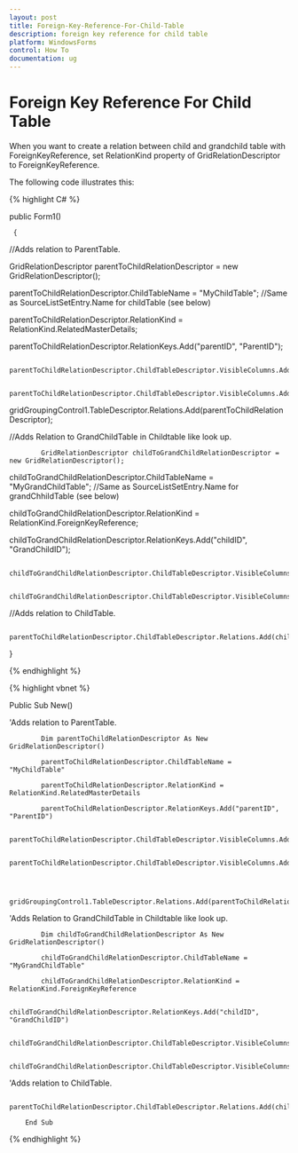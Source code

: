 ```yaml
---
layout: post
title: Foreign-Key-Reference-For-Child-Table
description: foreign key reference for child table
platform: WindowsForms
control: How To
documentation: ug
---
```


# Foreign Key Reference For Child Table

When you want to create a relation between child and grandchild table with ForeignKeyReference, set RelationKind property of GridRelationDescriptor to ForeignKeyReference.

The following code illustrates this: 

{% highlight C# %}


public Form1()

     {

//Adds relation to ParentTable.

GridRelationDescriptor parentToChildRelationDescriptor = new GridRelationDescriptor();

parentToChildRelationDescriptor.ChildTableName = "MyChildTable";    //Same as SourceListSetEntry.Name for childTable (see below)

parentToChildRelationDescriptor.RelationKind = RelationKind.RelatedMasterDetails;

parentToChildRelationDescriptor.RelationKeys.Add("parentID", "ParentID");

            parentToChildRelationDescriptor.ChildTableDescriptor.VisibleColumns.Add("Name");

            parentToChildRelationDescriptor.ChildTableDescriptor.VisibleColumns.Add("MyGrandChildTable_Name");



gridGroupingControl1.TableDescriptor.Relations.Add(parentToChildRelationDescriptor);





//Adds Relation to GrandChildTable in Childtable like look up.

            GridRelationDescriptor childToGrandChildRelationDescriptor = new GridRelationDescriptor();

childToGrandChildRelationDescriptor.ChildTableName = "MyGrandChildTable";  //Same as SourceListSetEntry.Name for grandChhildTable (see below)

childToGrandChildRelationDescriptor.RelationKind = RelationKind.ForeignKeyReference;

childToGrandChildRelationDescriptor.RelationKeys.Add("childID", "GrandChildID");

            childToGrandChildRelationDescriptor.ChildTableDescriptor.VisibleColumns.Add("GrandChildID");

            childToGrandChildRelationDescriptor.ChildTableDescriptor.VisibleColumns.Add("Name");



//Adds relation to ChildTable.

            parentToChildRelationDescriptor.ChildTableDescriptor.Relations.Add(childToGrandChildRelationDescriptor);



}

{% endhighlight %}



{% highlight vbnet %}


Public Sub New()

'Adds relation to ParentTable.

            Dim parentToChildRelationDescriptor As New GridRelationDescriptor()

            parentToChildRelationDescriptor.ChildTableName = "MyChildTable"

            parentToChildRelationDescriptor.RelationKind = RelationKind.RelatedMasterDetails

            parentToChildRelationDescriptor.RelationKeys.Add("parentID", "ParentID")

            parentToChildRelationDescriptor.ChildTableDescriptor.VisibleColumns.Add("Name")

            parentToChildRelationDescriptor.ChildTableDescriptor.VisibleColumns.Add("MyGrandChildTable_Name")



            gridGroupingControl1.TableDescriptor.Relations.Add(parentToChildRelationDescriptor)



'Adds Relation to GrandChildTable in Childtable like look up.

            Dim childToGrandChildRelationDescriptor As New GridRelationDescriptor()

            childToGrandChildRelationDescriptor.ChildTableName = "MyGrandChildTable"

            childToGrandChildRelationDescriptor.RelationKind = RelationKind.ForeignKeyReference

            childToGrandChildRelationDescriptor.RelationKeys.Add("childID", "GrandChildID")

            childToGrandChildRelationDescriptor.ChildTableDescriptor.VisibleColumns.Add("GrandChildID")

            childToGrandChildRelationDescriptor.ChildTableDescriptor.VisibleColumns.Add("Name")



'Adds relation to ChildTable.

            parentToChildRelationDescriptor.ChildTableDescriptor.Relations.Add(childToGrandChildRelationDescriptor)

        End Sub

{% endhighlight %}

